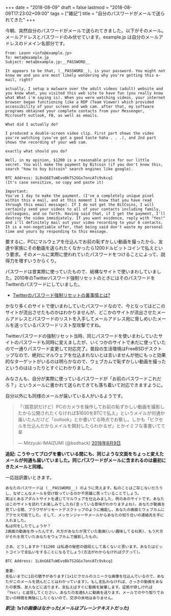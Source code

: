 +++
date = "2018-08-09"
draft = false
lastmod = "2018-08-09T17:23:02+09:00"
tags = ["雑記"]
title = "自分のパスワードがメールで送られてきた"
+++


今朝、突然自分のパスワードがメールで送られてきました。以下がそのメール。メールアドレスとパスワードのみ伏せています。example.jp は自分のメールアドレスのドメイン名部分です。

```
From: Leann <info@example.jp>
To: meta@example.jp
Subject: meta@example.jp:__PASSWORD__

It appears to be that, (__PASSWORD__), is your password. You might not know me and you are most likely wondering why you're getting this e-mail, right?
 
actually, I setup a malware over the adult videos (adult) website and you know what, you visited this web site to have fun (you really know what What i'm saying is). When you were watching videos, your internet browser began functioning like a RDP (Team Viewer) which provided accessibility of your screen and web cam. after that, my software programs obtained your complete contacts from your Messenger, Microsoft outlook, FB, as well as emails.
 
What did I actually do?
 
I produced a double-screen video clip. First part shows the video you're watching (you've got a good taste haha . . .), and 2nd part shows the recording of your web cam.
 
exactly what should you do?
 
Well, in my opinion, $1200 is a reasonable price for our little secret. You will make the payment by Bitcoin (if you don't know this, search "how to buy bitcoin" search engines like google).
 
BTC Address: 1L8nG6ETuWEvoBkTS2GGx7oncATc9vkcq1
(It's case sensitive, so copy and paste it)
 
Important:
You've 1 day to make the payment. (I've a completely unique pixel within this e mail, and at this moment I know that you have read through this email message). If I do not get the BitCoins, I will certainly send your videos to all of your contacts including family, colleagues, and so forth. Having said that, if I get the payment, I'll destroy the video immidiately. If you want evidence, reply with "Yes!" and i'll definitely mail out your video recording to your 6 contacts. It is a non-negotiable offer, that being said don't waste my personal time and yours by responding to this message.
```

要するに、PCにマルウェアを仕込んでお前の恥ずかしい動画を撮ったから、友達や家族にその動画を送られたくなかったら1200ドルビットコインで払えという要求。そのメールに実際に使われていたパスワードをつけることによって、説得力を増すいうからくり。

パスワードは昔実際に使っていたもので、結構なサイトで使いまわしていました。2010年のTwitterパスワード強制リセットのときにはそのパスワードをTwitterのパスワードにしていました。

* [Twitterのパスワード強制リセットの裏事情とは?](https://news.mynavi.jp/article/20100203-a040/)

かなり多くのサイトで使いまわしていたパスワードなので、今となってはどこのサイトが流出させたものかはわかりませんが、どこかのサイトが流出させたメールアドレスとパスワードのリストを入手してメールアドレス宛に脅しめいたメールを送っているパスワードリスト型攻撃ですね。

Twitterパスワードの強制リセット当時、同じパスワードを使いまわしていたサイトのパスワードも同時に変えましたが、いくつかのサイトで未だに使っていたので一通りパスワード変更して対応完了。普段の生活環境はFreeBSDデスクトップなので、絶対にマルウェアを仕込まれないとは言いませんが他にもっと効果的なターゲットがいるのは明らかなので、ウェブカムで恥ずかしい動画を撮ったというのははったりとすぐにわかりました。

みなさんも、自分が実際に使っているパスワードが「お前のパスワードこれだろ？」というメールに書かれて送られてきても落ち着いて対応できますように。

自分以外にも同様のメールが届いている人がいるようです。

<blockquote class="twitter-tweet tw-align-center" data-lang="ja"><p lang="ja" dir="ltr">「（超意訳だけど）PCのカメラを操作してお前の恥ずかしい動画を撮影したから公開されたくなければ$1600をBTCで払え」というメイルが何通か届いたんだけど「outlook」とか書いてる時点でお察し。しかも「ピクセルを仕込んだからメイルを開封したらわかるぜ」とかイミフな事書いてて草</p>&mdash; Mitzyuki IMAIZUMI (@bsdhack) <a href="https://twitter.com/bsdhack/status/1027404026642497537?ref_src=twsrc%5Etfw">2018年8月9日</a></blockquote>
<script async src="https://platform.twitter.com/widgets.js" charset="utf-8"></script>

**追記: こうやってブログを書いている間にも、同じような文面をちょっと変えたメールが何通も届いていました。同じパスワードがメールに含まれるのは最初にきたメールと同様。**

一応拙訳置いときます。

```
あなたのパスワードは (__PASSWORD__) のように見えます。私のことはご存じないだろうし、なぜこんなメールを受け取っているのか不思議に思っていることでしょう。
実はとあるアダルトサイトを通じてマルウェアを仕込みました、例のあのサイトです。あなたはこのサイトを訪れてお楽しみでしたね(言っている意味がわかりますよね)。あなたが動画を見ている間、ブラウザがリモートデスクトップのように機能し、あなたの画面とウェブカムにアクセス可能でした。そして、メッセンジャーやメールからあなたの知り合いの連絡先を手に入れました。
私は何をしたでしょうか？
2画面の動画を作ったんです。片方があなたが見ていた動画(いい趣味してるね笑)、もう片方がそれを見ていたあなたをウェブカムで撮影したもの。

さあ、どうしますか？$1200 は私達の秘密の値段として高くないと思います。あなたはビットコインで支払いをすることになるでしょう(方法がわからなければググって)。

BTC Address: 1L8nG6ETuWEvoBkTS2GGx7oncATc9vkcq1

重要:
支払いまでに1日の猶予があります(1x1ピクセルのユニークな画像を仕込んでいるので、あなたがこのメールを読んだことはわかっています)。もし支払わなければ、さっきの動画をあなたの家族、友人などに送ります。支払えばすぐに動画を破棄します。証拠が欲しければ「Yes!」と返信してください。あなたの友達6人に動画を送ります。メールでのやり取りでお互いの時間を無駄にしたくないので、交渉の余地はありません。

```

***訳注: 1x1の画像はなかった(メールはプレーンテキストだった)***








